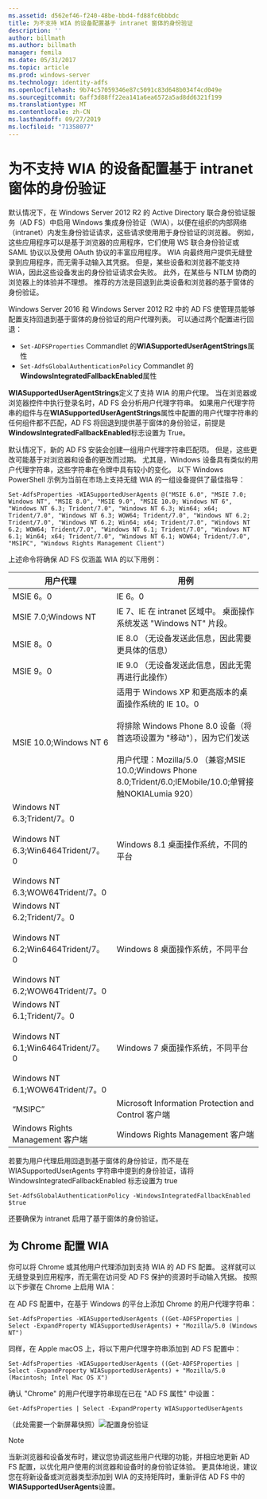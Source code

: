 ```yaml
---
ms.assetid: d562ef46-f240-48be-bbd4-fd88fc6bbbdc
title: 为不支持 WIA 的设备配置基于 intranet 窗体的身份验证
description: ''
author: billmath
ms.author: billmath
manager: femila
ms.date: 05/31/2017
ms.topic: article
ms.prod: windows-server
ms.technology: identity-adfs
ms.openlocfilehash: 9b74c57059346e87c5091c83d648b034f4cd049e
ms.sourcegitcommit: 6aff3d88ff22ea141a6ea6572a5ad8dd6321f199
ms.translationtype: MT
ms.contentlocale: zh-CN
ms.lasthandoff: 09/27/2019
ms.locfileid: "71358077"
---
```

# <a name="configuring-intranet-forms-based-authentication-for-devices-that-do-not-support-wia"></a>为不支持 WIA 的设备配置基于 intranet 窗体的身份验证


默认情况下，在 Windows Server 2012 R2 的 Active Directory 联合身份验证服务（AD FS）中启用 Windows 集成身份验证（WIA），以便在组织的内部网络（intranet）内发生身份验证请求，这些请求使用用于身份验证的浏览器。 例如，这些应用程序可以是基于浏览器的应用程序，它们使用 WS 联合身份验证或 SAML 协议以及使用 OAuth 协议的丰富应用程序。 WIA 向最终用户提供无缝登录到应用程序，而无需手动输入其凭据。 但是，某些设备和浏览器不能支持 WIA，因此这些设备发出的身份验证请求会失败。 此外，在某些与 NTLM 协商的浏览器上的体验并不理想。 推荐的方法是回退到此类设备和浏览器的基于窗体的身份验证。

Windows Server 2016 和 Windows Server 2012 R2 中的 AD FS 使管理员能够配置支持回退到基于窗体的身份验证的用户代理列表。 可以通过两个配置进行回退：


- `Set-ADFSProperties` Commandlet 的**WIASupportedUserAgentStrings**属性
- `Set-AdfsGlobalAuthenticationPolicy` Commandlet 的**WindowsIntegratedFallbackEnabled**属性

**WIASupportedUserAgentStrings**定义了支持 WIA 的用户代理。 当在浏览器或浏览器控件中执行登录名时，AD FS 会分析用户代理字符串。 如果用户代理字符串的组件与在**WIASupportedUserAgentStrings**属性中配置的用户代理字符串的任何组件都不匹配，AD FS 将回退到提供基于窗体的身份验证，前提是**WindowsIntegratedFallbackEnabled**标志设置为 True。

默认情况下，新的 AD FS 安装会创建一组用户代理字符串匹配项。 但是，这些更改可能基于对浏览器和设备的更改而过期。 尤其是，Windows 设备具有类似的用户代理字符串，这些字符串在令牌中具有较小的变化。 以下 Windows PowerShell 示例为当前在市场上支持无缝 WIA 的一组设备提供了最佳指导：

    Set-AdfsProperties -WIASupportedUserAgents @("MSIE 6.0", "MSIE 7.0; Windows NT", "MSIE 8.0", "MSIE 9.0", "MSIE 10.0; Windows NT 6", "Windows NT 6.3; Trident/7.0", "Windows NT 6.3; Win64; x64; Trident/7.0", "Windows NT 6.3; WOW64; Trident/7.0", "Windows NT 6.2; Trident/7.0", "Windows NT 6.2; Win64; x64; Trident/7.0", "Windows NT 6.2; WOW64; Trident/7.0", "Windows NT 6.1; Trident/7.0", "Windows NT 6.1; Win64; x64; Trident/7.0", "Windows NT 6.1; WOW64; Trident/7.0", "MSIPC", "Windows Rights Management Client")

上述命令将确保 AD FS 仅涵盖 WIA 的以下用例：

用户代理|用例|
-----|-----|
MSIE 6。0|IE 6。0|
MSIE 7.0;Windows NT|IE 7、IE 在 intranet 区域中。 桌面操作系统发送 "Windows NT" 片段。|
MSIE 8。0|IE 8.0 （无设备发送此信息，因此需要更具体的信息）|
MSIE 9。0|IE 9.0 （无设备发送此信息，因此无需再进行此操作）|
MSIE 10.0;Windows NT 6|适用于 Windows XP 和更高版本的桌面操作系统的 IE 10。0</br></br>将排除 Windows Phone 8.0 设备（将首选项设置为 "移动"），因为它们发送</br></br>用户代理：Mozilla/5.0 （兼容;MSIE 10.0;Windows Phone 8.0;Trident/6.0;IEMobile/10.0;单臂接触NOKIALumia 920）|
Windows NT 6.3;Trident/7。0</br></br>Windows NT 6.3;Win6464Trident/7。0</br></br>Windows NT 6.3;WOW64Trident/7。0| Windows 8.1 桌面操作系统，不同的平台|
Windows NT 6.2;Trident/7。0</br></br>Windows NT 6.2;Win6464Trident/7。0</br></br>Windows NT 6.2;WOW64Trident/7。0|Windows 8 桌面操作系统，不同平台|
Windows NT 6.1;Trident/7。0</br></br>Windows NT 6.1;Win6464Trident/7。0</br></br>Windows NT 6.1;WOW64Trident/7。0|Windows 7 桌面操作系统，不同平台|
“MSIPC”| Microsoft Information Protection and Control 客户端|
Windows Rights Management 客户端|Windows Rights Management 客户端|

若要为用户代理启用回退到基于窗体的身份验证，而不是在 WIASupportedUserAgents 字符串中提到的身份验证，请将 WindowsIntegratedFallbackEnabled 标志设置为 true

    Set-AdfsGlobalAuthenticationPolicy -WindowsIntegratedFallbackEnabled $true

还要确保为 intranet 启用了基于窗体的身份验证。

## <a name="configuring-wia-for-chrome"></a>为 Chrome 配置 WIA
你可以将 Chrome 或其他用户代理添加到支持 WIA 的 AD FS 配置。 这样就可以无缝登录到应用程序，而无需在访问受 AD FS 保护的资源时手动输入凭据。 按照以下步骤在 Chrome 上启用 WIA：

在 AD FS 配置中，在基于 Windows 的平台上添加 Chrome 的用户代理字符串：

    Set-AdfsProperties -WIASupportedUserAgents ((Get-ADFSProperties | Select -ExpandProperty WIASupportedUserAgents) + "Mozilla/5.0 (Windows NT")

同样，在 Apple macOS 上，将以下用户代理字符串添加到 AD FS 配置中：

    Set-AdfsProperties -WIASupportedUserAgents ((Get-ADFSProperties | Select -ExpandProperty WIASupportedUserAgents) + "Mozilla/5.0 (Macintosh; Intel Mac OS X")

确认 "Chrome" 的用户代理字符串现在已在 "AD FS 属性" 中设置：

    Get-AdfsProperties | Select -ExpandProperty WIASupportedUserAgents

（此处需要一个新屏幕快照）![配置身份验证](media/Configure-intranet-forms-based-authentication-for-devices-that-do-not-support-WIA/chrome1.png) 

>[!NOTE]   
> 当新浏览器和设备发布时，建议您协调这些用户代理的功能，并相应地更新 AD FS 配置，以优化用户使用的浏览器和设备时的身份验证体验。 更具体地说，建议您在将新设备或浏览器类型添加到 WIA 的支持矩阵时，重新评估 AD FS 中的**WIASupportedUserAgents**设置。


